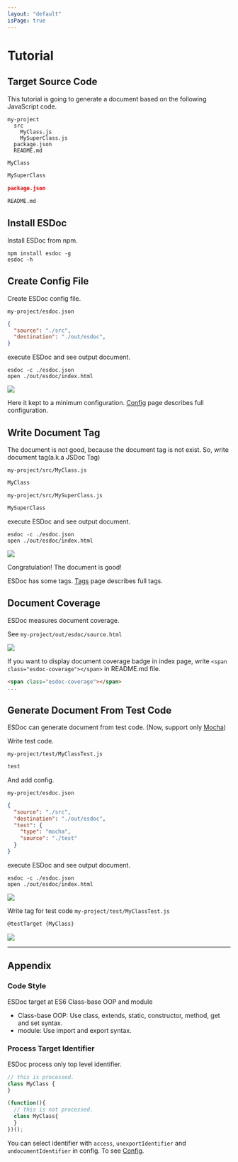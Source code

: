 ```yaml
---
layout: "default"
isPage: true
---
```


# Tutorial




## Target Source Code
This tutorial is going to generate a document based on the following JavaScript code.

```
my-project
  src
    MyClass.js
    MySuperClass.js
  package.json
  README.md
```

```javascript
MyClass
```

```javascript
MySuperClass
```

```json
package.json
```

```markdown
README.md
```



## Install ESDoc
Install ESDoc from npm.

```
npm install esdoc -g
esdoc -h
```



## Create Config File
Create ESDoc config file.

``my-project/esdoc.json``
```json
{
  "source": "./src",
  "destination": "./out/esdoc",
}
```

execute ESDoc and see output document.
```
esdoc -c ./esdoc.json
open ./out/esdoc/index.html
```

![](./image/tutorial1.png)

Here it kept to a minimum configuration.
[Config](./config.html) page describes full configuration.




## Write Document Tag
The document is not good, because the document tag is not exist.
So, write document tag(a.k.a JSDoc Tag)

``my-project/src/MyClass.js``
```javascript
MyClass
```

``my-project/src/MySuperClass.js``
```javascript
MySuperClass
```

execute ESDoc and see output document.
```
esdoc -c ./esdoc.json
open ./out/esdoc/index.html
```

![](./image/tutorial2.png)

Congratulation! The document is good!

ESDoc has some tags. [Tags](./tags.html) page describes full tags.




## Document Coverage
ESDoc measures document coverage.

See ``my-project/out/esdoc/source.html``

![](./image/tutorial-coverage1.png)

If you want to display document coverage badge in index page, write ``<span class="esdoc-coverage"></span>`` in README.md file.
```markdown
<span class="esdoc-coverage"></span>
...
```


## Generate Document From Test Code
ESDoc can generate document from test code.
(Now, support only [Mocha](http://mochajs.org/))

Write test code.

``my-project/test/MyClassTest.js``

```javascript
test
```

And add config.

``my-project/esdoc.json``

```json
{
  "source": "./src",
  "destination": "./out/esdoc",
  "test": {
    "type": "mocha",
    "source": "./test"
  }
}
```

execute ESDoc and see output document.

```
esdoc -c ./esdoc.json
open ./out/esdoc/index.html
```

![](../image/tutorial/generate-from-test1.png)

Write tag for test code
``my-project/test/MyClassTest.js``

```javascript
@testTarget {MyClass}
```

![](../image/tutorial/generate-from-test2.png)

----

## Appendix

### Code Style
ESDoc target at ES6 Class-base OOP and module
- Class-base OOP: Use class, extends, static, constructor, method, get and set syntax.
- module: Use import and export syntax.

### Process Target Identifier
ESDoc process only top level identifier.

```javascript
// this is processed.
class MyClass {
}

(function(){
  // this is not processed.
  class MyClass{
  }
})();
```

You can select identifier with ``access``, ``unexportIdentifier`` and ``undocumentIdentifier`` in config.
To see [Config](./config.html).
